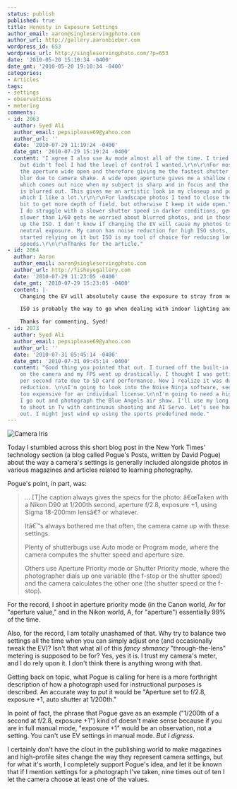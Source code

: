 ```yaml
---
status: publish
published: true
title: Honesty in Exposure Settings
author_email: aaron@singleservingphoto.com
author_url: http://gallery.aaronbieber.com
wordpress_id: 653
wordpress_url: http://singleservingphoto.com/?p=653
date: '2010-05-20 15:10:34 -0400'
date_gmt: '2010-05-20 19:10:34 -0400'
categories:
- Articles
tags:
- settings
- observations
- metering
comments:
- id: 2063
  author: Syed Ali
  author_email: pepsiplease69@yahoo.com
  author_url: ''
  date: '2010-07-29 11:19:24 -0400'
  date_gmt: '2010-07-29 15:19:24 -0400'
  content: "I agree I also use Av mode almost all of the time. I tried using P mode
    but didn't feel I had the level of control I wanted.\r\n\r\nFor most cases I keep
    the aperture wide open and therefore giving me the fastest shutter speed to avoid
    blur due to camera shake. A wide open aperture gives me a shallow depth of field
    which comes out nice when my subject is sharp and in focus and the background
    is blurred out. This gives me an artistic look in my closeup and portrait photos,
    which I like a lot.\r\n\r\nFor landscape photos I tend to close the aperture a
    bit to get more depth of field, but otherwise I keep it wide open.\r\n\r\nSometimes
    I do struggle with a slower shutter speed in darker conditions, generally anything
    slower than 1/60 gets me worried about blurred photos, and in those cases I bump
    up the ISO. I don't know if changing the EV will cause my photos to not have a
    neutral exposure. My canon has noise reduction for high ISO shots, I haven't quite
    started relying on it but ISO is my tool of choice for reducing longer shutter
    speeds.\r\n\r\nThanks for the article."
- id: 2064
  author: Aaron
  author_email: aaron@singleservingphoto.com
  author_url: http://fisheyegallery.com
  date: '2010-07-29 11:23:05 -0400'
  date_gmt: '2010-07-29 15:23:05 -0400'
  content: |-
    Changing the EV will absolutely cause the exposure to stray from neutral, as that is the intended purpose of "Exposure Value." Lowering the EV in order to force your camera (in Av mode) to select a faster shutter speed is a valid way to reduce the chance of blur from hand-holding, but the final image will be darker overall and so it might not always be pleasing.

    ISO is probably the way to go when dealing with indoor lighting and reaching acceptable shutter speeds for hand-holding. I generally don't use any built-in noise reduction (as it can often cause each image to take longer to process). Instead, I rely on the fabulous noise reduction capabilities in Lightroom 3, and if necessary I can round-trip through Photoshop and use Noise Ninja.

    Thanks for commenting, Syed!
- id: 2073
  author: Syed Ali
  author_email: pepsiplease69@yahoo.com
  author_url: ''
  date: '2010-07-31 05:45:14 -0400'
  date_gmt: '2010-07-31 09:45:14 -0400'
  content: "Good thing you pointed that out. I turned off the built-in noise reduction
    on the camera and my FPS went up drastically. I thought I was getting a slow frames
    per second rate due to SD card performance. Now I realize it was due to noise
    reduction. \n\nI'm going to look into the Noise Ninja software, seems like not
    too expensive for an individual license.\n\nI'm going to need a high FPS for when
    I go out and photograph the Blue Angels air show. I'll use my long lens and try
    to shoot in Tv with continuous shooting and AI Servo. Let's see how that works
    out. I might just wind up using the sports predefined mode."
---
```

![](/wp-content/uploads/2010/05/Camera-Iris-300x199.jpg "Camera Iris")

Today I stumbled across this short blog post in the New York Times'
technology section (a blog called Pogue's Posts, written by David Pogue)
about the way a camera's settings is generally included alongside photos
in various magazines and articles related to learning photography.

Pogue's point, in part, was:

> ... \[T\]he caption always gives the specs for the photo: â€œTaken
> with a Nikon D90 at 1/200th second, aperture f/2.8, exposure +1, using
> Sigma 18-200mm lensâ€? or whatever.
>
> Itâ€™s always bothered me that often, the camera came up with these
> settings.
>
> Plenty of shutterbugs use Auto mode or Program mode, where the camera
> computes the shutter speed and aperture size.
>
> Others use Aperture Priority mode or Shutter Priority mode, where the
> photographer dials up one variable (the f-stop or the shutter speed)
> and the camera calculates the other one (the shutter speed or the
> f-stop).

For the record, I shoot in aperture priority mode (in the Canon world,
Av for "aperture value," and in the Nikon world, A, for "aperture")
essentially 99% of the time.

Also, for the record, I am totally unashamed of that. Why try to balance
two settings all the time when you can simply adjust one (and
occasionally tweak the EV)? Isn't that what all of this _fancy
shmancy_ "through-the-lens" metering is supposed to be for? Yes, yes it
is. I trust my camera's meter, and I do rely upon it. I don't think
there is anything wrong with that.

Getting back on topic, what Pogue is calling for here is a more
forthright description of how a photograph used for instructional
purposes is described. An accurate way to put it would be "Aperture set
to f/2.8, exposure +1, auto shutter at 1/200th."

In point of fact, the phrase that Pogue gave as an example ("1/200th of
a second at f/2.8, exposure +1") kind of doesn't make sense because if
you are in full manual mode, "exposure +1" would be an observation, not
a setting. You can't use EV settings in manual mode. _But I digress_.

I certainly don't have the clout in the publishing world to make
magazines and high-profile sites change the way they represent camera
settings, but for what it's worth, I completely support Pogue's idea,
and let it be known that if I mention settings for a photograph I've
taken, nine times out of ten I let the camera choose at least one of the
values.
